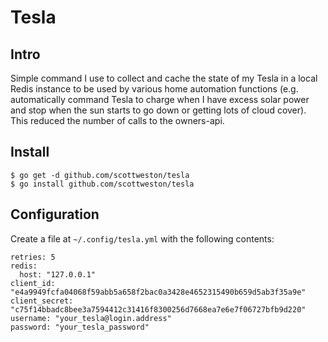 # Tesla

## Intro

Simple command I use to collect and cache the state of my
Tesla in a local Redis instance to be used by various home
automation functions (e.g. automatically command Tesla
to charge when I have excess solar power and stop when
the sun starts to go down or getting lots of cloud cover).
This reduced the number of calls to the owners-api.

## Install

```
$ go get -d github.com/scottweston/tesla
$ go install github.com/scottweston/tesla
```

## Configuration

Create a file at `~/.config/tesla.yml` with the following contents:

```
retries: 5
redis:
  host: "127.0.0.1"
client_id: "e4a9949fcfa04068f59abb5a658f2bac0a3428e4652315490b659d5ab3f35a9e"
client_secret: "c75f14bbadc8bee3a7594412c31416f8300256d7668ea7e6e7f06727bfb9d220"
username: "your_tesla@login.address"
password: "your_tesla_password"
```
